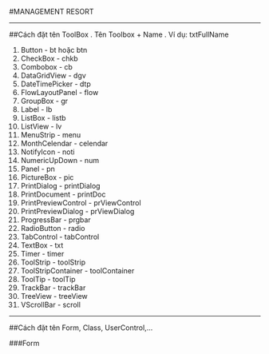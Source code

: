 #MANAGEMENT RESORT
________________________________________________________
##Cách đặt tên ToolBox
. Tên Toolbox + Name
. Ví dụ:  txtFullName

1. Button                - bt hoặc btn
2. CheckBox              - chkb
3. Combobox              - cb
4. DataGridView          - dgv
5. DateTimePicker        - dtp
6. FlowLayoutPanel       - flow
7. GroupBox              - gr
8. Label                 - lb
9. ListBox               - listb
10. ListView              - lv
11. MenuStrip             - menu
12. MonthCelendar         - celendar
13. NotifyIcon            - noti
14. NumericUpDown         - num
15. Panel                 - pn
16. PictureBox            - pic
17. PrintDialog           - printDialog
18. PrintDocument         - printDoc
19. PrintPreviewControl   - prViewControl
20. PrintPreviewDialog    - prViewDialog
21. ProgressBar           - prgbar
22. RadioButton           - radio
23. TabControl            - tabControl
24. TextBox               - txt
25. Timer                 - timer
26. ToolStrip             - toolStrip
27. ToolStripContainer    - toolContainer
28. ToolTip               - toolTip
29. TrackBar              - trackBar
30. TreeView              - treeView
31. VScrollBar            - scroll

_______________________________________________________
##Cách đặt tên Form, Class, UserControl,...

###Form

